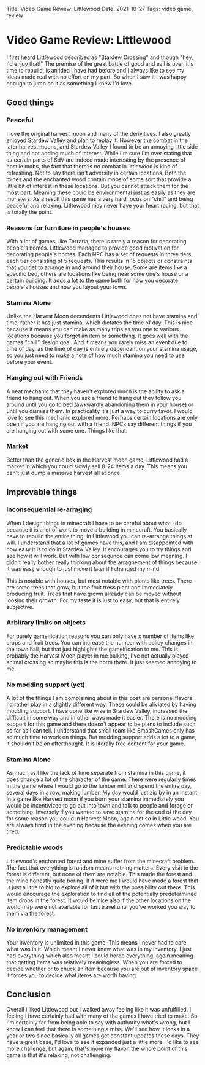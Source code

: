 Title: Video Game Review: Littlewood
Date: 2021-10-27
Tags: video game, review

# Video Game Review: Littlewood

I first heard Littlewood described as "Stardew Crossing" and though "hey, I'd enjoy that!" The premise of the great battle of good and evil is over, it's time to rebuild, is an idea I have had before and I always like to see my ideas made real with no effort on my part. So when I saw it I was happy enough to jump on it as something I knew I'd love. 

## Good things

### Peaceful

I love the original harvest moon and many of the derivitives. I also greatly enjoyed Stardew Valley and plan to replay it. However the combat in the later harvest moons, and Stardew Valley I found to be an annoying little side thing and not adding much of interest. While I'm sure I'm over stating that as certain parts of SdV are indeed made interesting by the presence of hostile mobs, the fact that there is _no_ combat in littlewood is kind of refreshing. Not to say there isn't adversity in certain locations. Both the mines and the enchanted wood contain mobs of some sort that provide a little bit of interest in these locations. But you cannot attack them for the most part. Meaning these could be environmental just as easily as they are monsters. As a result this game has a very hard focus on "chill" and being peaceful and relaxing. Litltewood may never have your heart racing, but that is totally the point.

### Reasons for furniture in people's houses

With a lot of games, like Terraria, there is rarely a reason for decorating people's homes. Littlewood managed to provide good motivation for decorating people's homes. Each NPC has a set of requests in three tiers, each tier consisting of 5 requests. This results in 15 objects or constraints that you get to arrange in and around their house. Some are items like a specific bed, others are locations like being near some one's house or a certain building. It adds a lot to the game both for how you decorate people's houses and how you layout your town.

### Stamina Alone

Unlike the Harvest Moon decendents Littlewood does not have stamina and time, rather it has just stamina, which dictates the time of day. This is nice because it means you can make as many trips as you one to various locations because you forgot an item or something. It goes well with the games "chill" design goal. And it means you rarely miss an event due to time of day, as the time of day is entirely dependant on your stamina usage, so you just need to make a note of how much stamina you need to use before your event. 


### Hanging out with Friends

A neat mechanic that they haven't explored much is the ability to ask a friend to hang out. When you ask a friend to hang out they follow you around until you go to bed (awkwardly abandoning them in your house) or until you dismiss them. In practicality it's just a way to curry favor. I would love to see this mechanic explored more. Perhaps certain locations are only open if you are hanging out with a friend. NPCs say different things if you are hanging out with some one. Things like that. 

### Market

Better than the generic box in the Harvest moon game, Littlewood had a market in which you could slowly sell 8-24 items a day. This means you can't just dump a massive harvest all at once. 

## Improvable things

### Inconsequential re-arraging

When I design things in minecraft I have to be careful about what I do because it is a lot of work to move a building in minecraft. You basically have to rebuild the entire thing. In Littlewood you can re-arrange things at will. I understand that a lot of games have this, and I am disappointed with how easy it is to do in Stardew Valley. It encourages you to try things and see how it will work. But with low consequnce can come low meaning. I didn't really bother really thinking about the arragnement of things because it was easy enough to just move it later if I changed my mind. 

This is notable with houses, but most notable with plants like trees. There are some trees that grow, but the fruit tress plant and immediately producing fruit. Trees that have grown already can be moved without loosing their growth. For my taste it is just to easy, but that is entirely subjective.

### Arbitrary limits on objects

For purely gameification reasons you can only have x number of items like crops and fruit trees. You can increase the number with policy changes in the town hall, but that just highlights the gameification to me. This is probably the Harvest Moon player in me balking, I've not actually played animal crossing so maybe this is the norm there. It just seemed annoying to me.

### No modding support (yet)

A lot of the things I am complaining about in this post are personal flavors. I'd rather play in a slightly different way. These could be aliviated by having modding support. I have done like wise in Stardew Valley, increased the difficult in some way and in other ways made it easier. There is no modding support for this game and there doesn't appear to be plans to include such so far as I can tell. I understand that small team like SmashGames only has so much time to work on things. But modding support adds a lot to a game, it shouldn't be an afterthought. It is literally free content for your game.

### Stamina Alone

As much as I like the lack of time separate from stamina in this game, it does change a lot of the character of the game. There were regularly times in the game where I would go to the lumber mill and spend the entire day, several days in a row, making lumber. My day would just zip by in an instant. In a game like Harvest moon if you burn your stamina immediately you would be incentivized to go out into town and talk to people and forage or something. Inversely if you wanted to save stamina for the end of the day for some reason you could in Harvest Moon, again not so in Little wood. You are always tired in the evening because the evening comes when you are tired.

### Predictable woods

Littlewood's enchanted forest and mine suffer from the minecraft problem. The fact that everything is random means nothing matters. Every visit to the forest is different, but none of them are notable. This made the forest and the mine honestly quite boring. If it were me I would have made a forest that is just a little to big to explore all of it but with the possibility out there. This would encourage the exploration to find all of the potentially predetermined item drops in the forest. It would be nice also if the other locations on the world map were not available for fast travel until you've worked you way to them via the forest. 

### No inventory management

Your inventory is unlimited in this game. This means I never had to care what was in it. Which meant I never knew what was in my inventory. I just had everything which also meant I could horde everything, again meaning that getting items was relatively meaningless. When you are forced to decide whether or to chuck an item because you are out of inventory space it forces you to decide what items are worth having. 

## Conclusion

Overall I liked Littlewood but I walked away feeling like it was unfulfilled. I feeling I have certainly had with many of the games I have tried to make. So I'm certainly far from being able to say with authority what's wrong, but I know I can feel that there is something a miss. We'll see how it looks in a year or two since basically all games get constant updates these days. They have a great base, I'd love to see it expanded just a little more. I'd like to see more challenge, but again, that's more my flavor, the whole point of this game is that it's relaxing, not challenging.
